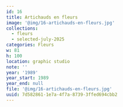 ```yaml
---
id: 16
title: Artichauds en fleurs
image: '@img/16-artichauds-en-fleurs.jpg'
collections:
  - fleurs
  - selected-july-2025
categories: Fleurs
w: 81
h: 100
location: graphic studio
note: ''
year: '1989'
year_start: 1989
year_end: null
file: '@img/16-artichauds-en-fleurs.jpg'
uuid: 7d582861-1e7a-4f7a-8739-3ffed694cbb2
---
```


